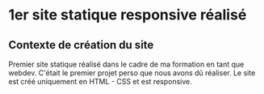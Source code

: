 # 1er site statique responsive réalisé

## Contexte de création du site
Premier site statique réalisé dans le cadre de ma formation en tant que webdev. C'était le premier projet perso que nous avons dû réaliser. 
Le site est créé uniquement en HTML - CSS et est responsive.
